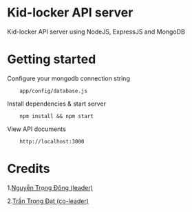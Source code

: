 Kid-locker API server
=============

Kid-locker API server using NodeJS, ExpressJS and MongoDB


Getting started
=============

Configure your mongodb connection string

        app/config/database.js

Install dependencies & start server

        npm install && npm start

View API documents

        http://localhost:3000
  
Credits
=============

1.[Nguyễn Trọng Đông (leader)](https://github.com/meodorewan)

2.[Trần Trọng Đạt (co-leader)](https://github.com/trongdat3011)



